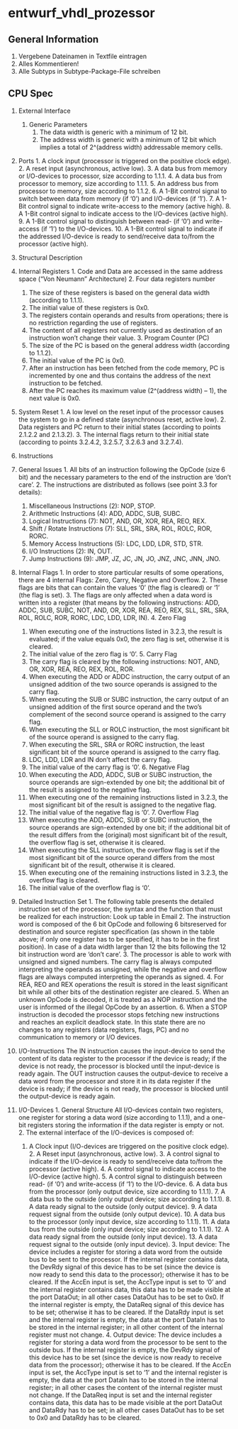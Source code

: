 # entwurf_vhdl_prozessor
## General Information
1. Vergebene Dateinamen in Textfile eintragen
2. Alles Kommentieren!
3. Alle Subtyps in Subtype-Package-File schreiben
## CPU Spec
1. External Interface
	1. Generic Parameters
    	1. The data width is generic with a minimum of 12 bit.
    	2. The address width is generic with a minimum of 12 bit which implies a total of 2^(address width) addressable memory cells.
  2. Ports
    1. A clock input (processor is triggered on the positive clock edge).
    2. A reset input (asynchronous, active low).
    3. A data bus from memory or I/O-devices to processor, size according to 1.1.1.
    4. A data bus from processor to memory, size according to 1.1.1.
    5. An address bus from processor to memory, size according to 1.1.2.
    6. A 1-Bit control signal to switch between data from memory (if ‘0’) and I/O-devices (if ‘1’).
    7. A 1-Bit control signal to indicate write-access to the memory (active high).
    8. A 1-Bit control signal to indicate access to the I/O-devices (active high).
    9. A 1-Bit control signal to distinguish between read- (if ‘0’) and write-access (if ‘1’) to the I/O-devices.
    10. A 1-Bit control signal to indicate if the addressed I/O-device is ready to send/receive data to/from the processor (active high).

2. Structural Description
  1. Internal Registers
    1. Code and Data are accessed in the same address space (“Von Neumann” Architecture)
    2. Four data registers number 
      1. The size of these registers is based on the general data width (according to 1.1.1).
      2. The initial value of these registers is 0x0.
      3. The registers contain operands and results from operations; there is no restriction regarding the use of registers.
      4. The content of all registers not currently used as destination of an instruction won’t change their value.
    3. Program Counter (PC)
      1. The size of the PC is based on the general address width (according to 1.1.2).
      2. The initial value of the PC is 0x0.
      3. After an instruction has been fetched from the code memory, PC is incremented by one and thus contains the address of the next instruction to be fetched.
      4. After the PC reaches its maximum value (2^(address width) – 1), the next value is 0x0.
  2. System Reset
    1. A low level on the reset input of the processor causes the system to go in a defined state (asynchronous reset, active low).
    2. Data registers and PC return to their initial states (according to points 2.1.2.2 and 2.1.3.2).
    3. The internal flags return to their initial state (according to points 3.2.4.2, 3.2.5.7, 3.2.6.3 and 3.2.7.4).

3. Instructions
  1. General Issues
    1. All bits of an instruction following the OpCode (size 6 bit) and the necessary parameters to the end of the instruction are ‘don’t care’.
    2. The instructions are distributed as follows (see point 3.3 for details):
      1. Miscellaneous Instructions (2): NOP, STOP.
      2. Arithmetic Instructions (4): ADD, ADDC, SUB, SUBC.
      3. Logical Instructions (7): NOT, AND, OR, XOR, REA, REO, REX.
      4. Shift / Rotate Instructions (7): SLL, SRL, SRA, ROL, ROLC, ROR, RORC.
      5. Memory Access Instructions (5): LDC, LDD, LDR, STD, STR.
      6. I/O Instructions (2): IN, OUT.
      7. Jump Instructions (9): JMP, JZ, JC, JN, JO, JNZ, JNC, JNN, JNO.
  2. Internal Flags
    1. In order to store particular results of some operations, there are 4 internal Flags: Zero, Carry, Negative and Overflow.
    2. These flags are bits that can contain the values ‘0’ (the flag is cleared) or ‘1’ (the flag is set).
    3. The flags are only affected when a data word is written into a register (that means by the following instructions: ADD, ADDC, SUB, SUBC, NOT, AND, OR, XOR, REA, REO, REX, SLL, SRL, SRA, ROL, ROLC, ROR, RORC, LDC, LDD, LDR, IN).
    4. Zero Flag
      1. When executing one of the instructions listed in 3.2.3, the result is evaluated; if the value equals 0x0, the zero flag is set, otherwise it is cleared.
      2. The initial value of the zero flag is ‘0’.
    5. Carry Flag
      1. The carry flag is cleared by the following instructions: NOT, AND, OR, XOR, REA, REO, REX, ROL, ROR.
      2. When executing the ADD or ADDC instruction, the carry output of an unsigned addition of the two source operands is assigned to the carry flag.
      3. When executing the SUB or SUBC instruction, the carry output of an unsigned addition of the first source operand and the two’s complement of the second source operand is assigned to the carry flag.
      4. When executing the SLL or ROLC instruction, the most significant bit of the source operand is assigned to the carry flag.
      5. When executing the SRL, SRA or RORC instruction, the least significant bit of the source operand is assigned to the carry flag.
      6. LDC, LDD, LDR and IN don’t affect the carry flag.
      7. The initial value of the carry flag is ‘0’.
    6. Negative Flag
      1. When executing the ADD, ADDC, SUB or SUBC instruction, the source operands are sign-extended by one bit; the additional bit of the result is assigned to the negative flag.
      2. When executing one of the remaining instructions listed in 3.2.3, the most significant bit of the result is assigned to the negative flag.
      3. The initial value of the negative flag is ‘0’.
    7. Overflow Flag
      1. When executing the ADD, ADDC, SUB or SUBC instruction, the source operands are sign-extended by one bit; if the additional bit of the result differs from the (original) most significant bit of the result, the overflow flag is set, otherwise it is cleared.
      2. When executing the SLL instruction, the overflow flag is set if the most significant bit of the source operand differs from the most significant bit of the result, otherwise it is cleared.
      3. When executing one of the remaining instructions listed in 3.2.3, the overflow flag is cleared.
      4. The initial value of the overflow flag is ‘0’.
  3. Detailed Instruction Set
    1. The following table presents the detailed instruction set of the processor, the syntax and the function that must be realized for each instruction: Look up table in Email
    2. The instruction word is composed of the 6 bit OpCode and following 6 bitsreserved for destination and source register specification (as shown in the table above; if only one register has to be specified, it has to be in the first position). In case of a data width larger than 12 the bits following the 12 bit instruction word are ‘don’t care’.
    3. The processor is able to work with unsigned and signed numbers. The carry flag is always computed interpreting the operands as unsigned, while the negative and overflow flags are always computed interpreting the operands as signed.
    4. For REA, REO and REX operations the result is stored in the least significant bit while all other bits of the destination register are cleared.
    5. When an unknown OpCode is decoded, it is treated as a NOP instruction and the user is informed of the illegal OpCode by an assertion.
    6. When a STOP instruction is decoded the processor stops fetching new instructions and reaches an explicit deadlock state. In this state there are no changes to any registers (data registers, flags, PC) and no communication to memory or I/O devices.
  4. I/O-Instructions
    The IN instruction causes the input-device to send the content of its data register to the processor if the device is ready; if the device is not ready, the processor is blocked until the input-device is ready again. The OUT instruction causes the output-device to receive a data word from the processor and store it in its data register if the device is ready; if the device is not ready, the processor is blocked until the output-device is ready again.
  5. I/O-Devices
    1. General Structure All I/O-devices contain two registers, one register for storing a data word (size according to 1.1.1), and a one-bit registers storing the information if the data register is empty or not.
    2. The external interface of the I/O-devices is composed of:
    	1. A Clock input (I/O-devices are triggered on the positive clock edge).
			2. A Reset input (asynchronous, active low).
			3. A control signal to indicate if the I/O-device is ready to send/receive data to/from the processor (active high).
			4. A control signal to indicate access to the I/O-device (active high).
			5. A control signal to distinguish between read- (if ‘0’) and write-access (if ‘1’) to the I/O-device.
			6. A data bus from the processor (only output device, size according to 1.1.1).
			7. A data bus to the outside (only output device; size according to 1.1.1).
			8. A data ready signal to the outside (only output device).
			9. A data request signal from the outside (only output device).
			10. A data bus to the processor (only input device, size according to 1.1.1).
			11. A data bus from the outside (only input device; size according to 1.1.1).
			12. A data ready signal from the outside (only input device).
			13. A data request signal to the outside (only input device).
    3. Input device: The device includes a register for storing a data word from the outside bus to be sent to the processor. If the internal register contains data, the DevRdy signal of this device has to be set (since the device is now ready to send this data to the processor); otherwise it has to be cleared. If the AccEn input is set, the AccType input is set to ‘0’ and the internal register contains data, this data has to be made visible at the port DataOut; in all other cases DataOut has to be set to 0x0. If the internal register is empty, the DataReq signal of this device has to be set; otherwise it has to be cleared. If the DataRdy input is set and the internal register is empty, the data at the port DataIn has to be stored in the internal register; in all other content of the internal register must not change.
    4. Output device: The device includes a register for storing a data word from the processor to be sent to the outside bus. If the internal register is empty, the DevRdy signal of this device has to be set (since the device is now ready to receive data from the processor); otherwise it has to be cleared. If the AccEn input is set, the AccType input is set to ‘1’ and the internal register is empty, the data at the port DataIn has to be stored in the internal register; in all other cases the content of the internal register must not change. If the DataReq input is set and the internal register contains data, this data has to be made visible at the port DataOut and DataRdy has to be set; in all other cases DataOut has to be set to 0x0 and DataRdy has to be cleared.
